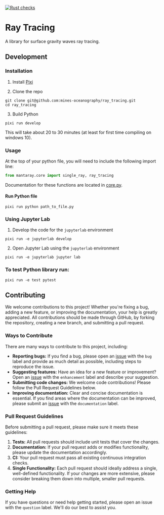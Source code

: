<!-- start elevator-pitch -->

[![Rust checks](https://github.com/mines-oceanography/ray_tracing/actions/workflows/ci.yml/badge.svg)](https://github.com/mines-oceanography/ray_tracing/actions/workflows/ci.yml)

# Ray Tracing

A library for surface gravity waves ray tracing.

## Development
### Installation
1. Install [Pixi](https://pixi.sh/latest/)

2. Clone the repo
```
git clone git@github.com:mines-oceanography/ray_tracing.git
cd ray_tracing
```

3. Build Python
```
pixi run develop
```
This will take about 20 to 30 minutes (at least for first time compiling on windows 10).

### Usage
At the top of your python file, you will need to include the following import line:
```python
from mantaray.core import single_ray, ray_tracing
```
Documentation for these functions are located in [core.py](#api).

#### Run Python file

```
pixi run python path_to_file.py
```

### Using Jupyter Lab
1. Develop the code for the `jupyterlab` environment
```
pixi run -e jupyterlab develop
```
2. Open Jupyter Lab using the `jupyterlab` environment
```
pixi run -e jupyterlab jupyter lab
```

### To test Python library run:

```
pixi run -e test pytest
```

## Contributing

We welcome contributions to this project!  Whether you're fixing a bug, adding a new feature, or improving the documentation, your help is greatly appreciated. All contributions should be made through GitHub, by forking the repository, creating a new branch, and submitting a pull request.

### Ways to Contribute

There are many ways to contribute to this project, including:

*   **Reporting bugs:**  If you find a bug, please open an [issue](https://github.com/mines-oceanography/ray_tracing/issues) with the `bug` label and provide as much detail as possible, including steps to reproduce the issue.
*   **Suggesting features:**  Have an idea for a new feature or improvement? Open an [issue](https://github.com/mines-oceanography/ray_tracing/issues) with the `enhancement` label and describe your suggestion.
*   **Submitting code changes:**  We welcome code contributions!  Please follow the Pull Request Guidelines below.
*   **Improving documentation:**  Clear and concise documentation is essential. If you find areas where the documentation can be improved, please submit an [issue](https://github.com/mines-oceanography/ray_tracing/issues) with the `documentation` label.

### Pull Request Guidelines

Before submitting a pull request, please make sure it meets these guidelines:

1.  **Tests:**  All pull requests should include unit tests that cover the changes.
2.  **Documentation:**  If your pull request adds or modifies functionality, please update the documentation accordingly.
3.  **CI:**  Your pull request must pass all existing continuous integration checks.
4.  **Single Functionality:**  Each pull request should ideally address a single, well-defined functionality.  If your changes are more extensive, please consider breaking them down into multiple, smaller pull requests.

### Getting Help

If you have questions or need help getting started, please open an issue with the `question` label.  We'll do our best to assist you.

<!-- end elevator-pitch -->
